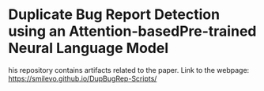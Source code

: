 # Duplicate Bug Report Detection using an Attention-basedPre-trained Neural Language Model
his repository contains artifacts related to the paper. Link to the webpage:
https://smilevo.github.io/DupBugRep-Scripts/
